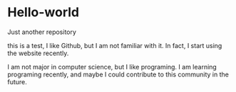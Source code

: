 # Hello-world
Just another repository

this is a test, I like Github, but I am not familiar with it.
In fact, I start using the website recently.

I am not major in computer science, but I like programing.
I am learning programing recently, and maybe I could contribute to this community in the future.
